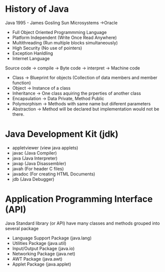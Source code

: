# History of Java
Java 1995 - James Gosling Sun Microsystems ->Oracle
- Full Object Oriented Programmming Language
- Platform Independent (Write Once Read Anywhere)
- Multithreading (Run multiple blocks simultaneously)
- High Security (No use of pointers)
- Exception Hanldling
- Internet Language

Source code -> compile -> Byte code -> interpret -> Machine code 

- Class -> Blueprint for objects (Collection of data members and member function)
- Object -> Instance of a class
- Inheritance -> One class aquiring the prperties of another class
- Encapsulation -> Data Private, Method Public
- Polymorphism -> Methods with same name but diiferent parameters
- Abstraction -> Method will be declared but implementation would not be there. 

# Java Development Kit (jdk)
- appletviewer (view java applets)
- javac (Java Compiler)
- java (Java Interpreter)
- javap (Java Disassembler)
- javah (For header C files)
- javadoc (For creating HTML Documents)
- jdb (Java Debugger)

# Application Programming Interface (API)
Java Standard library (or API) have many classes and methods grouped into several package
- Language Support Package (java.lang)
- Utilities Package (java.util)
- Input/Output Package (java.io)
- Networking Package (java.net)
- AWT Package (java.awt)
- Applet Package (java.applet)

